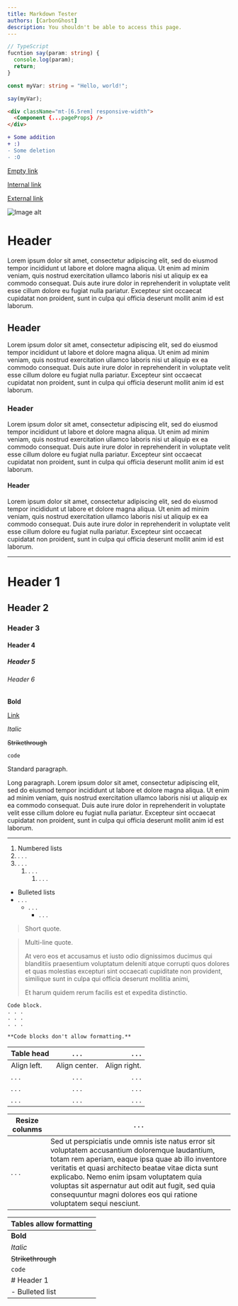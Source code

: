 ```yaml
---
title: Markdown Tester
authors: [CarbonGhost]
description: You shouldn't be able to access this page.
---
```


```ts
// TypeScript
fucntion say(param: string) {  
  console.log(param);
  return;
}

const myVar: string = "Hello, world!";

say(myVar);
```

```html
<div className="mt-[6.5rem] responsive-width">
  <Component {...pageProps} />
</div>
```

```diff
+ Some addition
+ :)
- Some deletion
- :O
```

[Empty link]()

[Internal link](/wiki/faq)

[External link](https://github.com)

![Image alt](/gallery/img_0.png)

# Header

Lorem ipsum dolor sit amet, consectetur adipiscing elit, sed do eiusmod tempor incididunt ut labore et dolore magna aliqua. Ut enim ad minim veniam, quis nostrud exercitation ullamco laboris nisi ut aliquip ex ea commodo consequat. Duis aute irure dolor in reprehenderit in voluptate velit esse cillum dolore eu fugiat nulla pariatur. Excepteur sint occaecat cupidatat non proident, sunt in culpa qui officia deserunt mollit anim id est laborum.

## Header

Lorem ipsum dolor sit amet, consectetur adipiscing elit, sed do eiusmod tempor incididunt ut labore et dolore magna aliqua. Ut enim ad minim veniam, quis nostrud exercitation ullamco laboris nisi ut aliquip ex ea commodo consequat. Duis aute irure dolor in reprehenderit in voluptate velit esse cillum dolore eu fugiat nulla pariatur. Excepteur sint occaecat cupidatat non proident, sunt in culpa qui officia deserunt mollit anim id est laborum.

### Header

Lorem ipsum dolor sit amet, consectetur adipiscing elit, sed do eiusmod tempor incididunt ut labore et dolore magna aliqua. Ut enim ad minim veniam, quis nostrud exercitation ullamco laboris nisi ut aliquip ex ea commodo consequat. Duis aute irure dolor in reprehenderit in voluptate velit esse cillum dolore eu fugiat nulla pariatur. Excepteur sint occaecat cupidatat non proident, sunt in culpa qui officia deserunt mollit anim id est laborum.

#### Header

Lorem ipsum dolor sit amet, consectetur adipiscing elit, sed do eiusmod tempor incididunt ut labore et dolore magna aliqua. Ut enim ad minim veniam, quis nostrud exercitation ullamco laboris nisi ut aliquip ex ea commodo consequat. Duis aute irure dolor in reprehenderit in voluptate velit esse cillum dolore eu fugiat nulla pariatur. Excepteur sint occaecat cupidatat non proident, sunt in culpa qui officia deserunt mollit anim id est laborum.

---

# Header 1

## Header 2

### Header 3

#### Header 4

##### Header 5

###### Header 6

**Bold**

[Link]()

_Italic_

~~Strikethrough~~

`code`

Standard paragraph.

Long paragraph. Lorem ipsum dolor sit amet, consectetur adipiscing elit, sed do eiusmod tempor incididunt ut labore et dolore magna aliqua. Ut enim ad minim veniam, quis nostrud exercitation ullamco laboris nisi ut aliquip ex ea commodo consequat. Duis aute irure dolor in reprehenderit in voluptate velit esse cillum dolore eu fugiat nulla pariatur. Excepteur sint occaecat cupidatat non proident, sunt in culpa qui officia deserunt mollit anim id est laborum.

---

1. Numbered lists
2. . . .
3. . . .
   1. . . .
      1. . . .

- Bulleted lists
- . . .
  - . . .
    - . . .

> Short quote.

> Multi-line quote.
>
> At vero eos et accusamus et iusto odio dignissimos ducimus qui blanditiis praesentium voluptatum deleniti atque corrupti quos dolores et quas molestias excepturi sint occaecati cupiditate non provident, similique sunt in culpa qui officia deserunt mollitia animi,
>
> Et harum quidem rerum facilis est et expedita distinctio.

```
Code block.
. . .
. . .
. . .
```

```
**Code blocks don't allow formatting.**
```

| Table head  |     . . .     |        . . . |
| ----------- | :-----------: | -----------: |
| Align left. | Align center. | Align right. |
| . . .       |     . . .     |        . . . |
| . . .       |     . . .     |        . . . |
| . . .       |     . . .     |        . . . |

| Resize colunms | . . .                                                                                                                                                                                                                                                                                                                                                                              |
| -------------- | ---------------------------------------------------------------------------------------------------------------------------------------------------------------------------------------------------------------------------------------------------------------------------------------------------------------------------------------------------------------------------------- |
| . . .          | Sed ut perspiciatis unde omnis iste natus error sit voluptatem accusantium doloremque laudantium, totam rem aperiam, eaque ipsa quae ab illo inventore veritatis et quasi architecto beatae vitae dicta sunt explicabo. Nemo enim ipsam voluptatem quia voluptas sit aspernatur aut odit aut fugit, sed quia consequuntur magni dolores eos qui ratione voluptatem sequi nesciunt. |

| Tables allow formatting |
| ----------------------- |
| **Bold**                |
| _Italic_                |
| ~~Strikethrough~~       |
| `code`                  |
| # Header 1              |
| - Bulleted list         |
